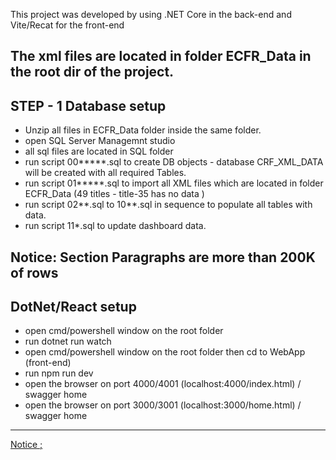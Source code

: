 This project was developed by using .NET Core in the back-end and Vite/Recat for the front-end

The xml files are located in folder ECFR_Data in the root dir of the project.
------------------------------
STEP - 1 Database setup
------------------------------
- Unzip all files in ECFR_Data folder inside the same folder.
- open SQL Server Managemnt studio
- all sql files are located in SQL folder 
- run script 00*****.sql  to create DB objects - database CRF_XML_DATA will be created with all required Tables.
- run script 01*****.sql to import all XML files which are located in folder ECFR_Data (49 titles -  title-35 has no data )
- run script 02**.sql to 10**.sql in sequence to populate all tables with data.
- run script 11*.sql to update dashboard data.

Notice: Section Paragraphs are more than 200K of rows
-------------------------------
DotNet/React setup
-------------------------------
- open cmd/powershell window on the root folder
- run  dotnet run watch
- open cmd/powershell window on the root folder then cd to WebApp (front-end)
- run  npm run dev
- open the browser on port 4000/4001 (localhost:4000/index.html) / swagger home
- open the browser on port 3000/3001 (localhost:3000/home.html) / swagger home
-------------------------------
[Notice ;](https://github.com/naderQudieh/ECFR_Data/blob/main/WebApp/images/CaptureAPI.JPG)
